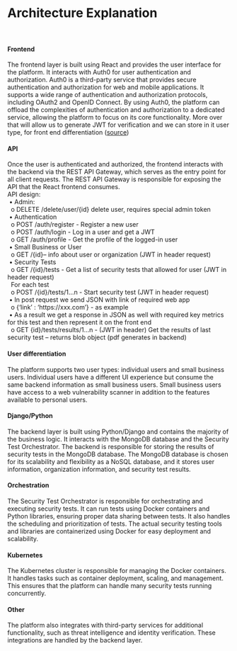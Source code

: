 <h1>Architecture Explanation</h1> <br>
<h4>Frontend</h4>
The frontend layer is built using React and provides the user interface for the platform. 
It interacts with Auth0 for user authentication and authorization. Auth0 is a third-party 
service that provides secure authentication and authorization for web and mobile applications. 
It supports a wide range of authentication and authorization protocols, including OAuth2 and OpenID Connect.
By using Auth0, the platform can offload the complexities of authentication and authorization to a dedicated service, 
allowing the platform to focus on its core functionality. More over that will allow us to generate JWT for verification
and we can store in it user type, for front end differentiation (<a href='https://community.auth0.com/t/how-to-add-roles-and-permissions-to-the-id-token-using-actions/84506'>source</a>)
<br>
<h4>API</h4>
Once the user is authenticated and authorized, the frontend interacts with the backend via the REST API Gateway, which serves as the entry point for all client requests. The REST API Gateway is responsible for exposing the API that the React frontend consumes. <br>
API design:	<br>	
&nbsp;•	Admin:	<br>
&nbsp;&nbsp;o	DELETE /delete/user/{id}  delete user, requires special admin token 	<br>
&nbsp;•	Authentication 	<br>
&nbsp;&nbsp;o	POST /auth/register - Register a new user  	<br>
&nbsp;&nbsp;o	POST /auth/login - Log in a user and get a JWT  	<br>
&nbsp;&nbsp;o	GET /auth/profile - Get the profile of the logged-in user 	<br>
&nbsp;•	Small Business or User 	<br>
&nbsp;&nbsp;o	GET /{id}– info about user or organization (JWT in header request) 	<br>
&nbsp;•	Security Tests 	<br>
&nbsp;&nbsp;o	GET /{id}/tests - Get a list of security tests that allowed for user (JWT in header request) 	<br>
&nbsp;	For each test 	<br>
&nbsp;&nbsp;o	POST /{id}/tests/1…n - Start security test (JWT in header request) 	<br>
&nbsp;•	In post request we send JSON with link of required web app 	<br>
&nbsp;&nbsp;o	{‘link’ : ‘https://xxx.com’} - as example	<br>
&nbsp;•	As a result we get a response in JSON as well with required key metrics for this test and then represent it on the front end 	<br>
&nbsp;&nbsp;o	GET {id}/tests/results/1…n -  (JWT in header) Get the results of last security test – returns blob object (pdf generates in backend) 	<br>

<h4>User differentiation</h4>
The platform supports two user types: individual users and small business users. Individual users have a different UI experience but consume the same backend information as small business users. Small business users have access to a web vulnerability scanner in addition to the features available to personal users.

<h4>Django/Python</h4>
The backend layer is built using Python/Django and contains the majority of the business logic. It interacts with the MongoDB database and the Security Test Orchestrator. The backend is responsible for storing the results of security tests in the MongoDB database. The MongoDB database is chosen for its scalability and flexibility as a NoSQL database, and it stores user information, organization information, and security test results.
<h4>Orchestration</h4>
The Security Test Orchestrator is responsible for orchestrating and executing security tests. It can run tests using Docker containers and Python libraries, ensuring proper data sharing between tests. It also handles the scheduling and prioritization of tests. The actual security testing tools and libraries are containerized using Docker for easy deployment and scalability.
<h4>Kubernetes</h4>
The Kubernetes cluster is responsible for managing the Docker containers. It handles tasks such as container deployment, scaling, and management. This ensures that the platform can handle many security tests running concurrently. 
<h4>Other</h4>
The platform also integrates with third-party services for additional functionality, such as threat intelligence and identity verification. These integrations are handled by the backend layer.

